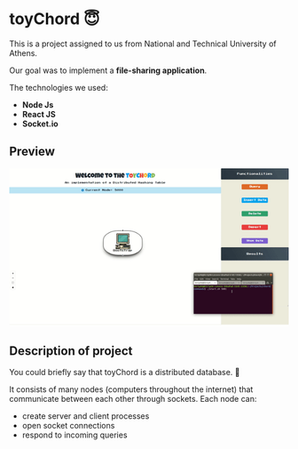 # toyChord :innocent:


This is a project assigned to us from National and Technical University of Athens.

Our goal was to implement a **file-sharing application**. 

The technologies we used: 
- **Node Js**
- **React JS**
- **Socket.io**

## Preview

<img src="chord.gif" width="1000">

## Description of project

You could briefly say that toyChord is a distributed database. :floppy_disk:

It consists of many nodes (computers throughout the internet) that communicate between each other through sockets.
Each node can:
- create server and client processes
- open socket connections
- respond to incoming queries

